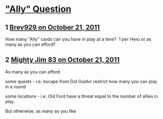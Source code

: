 # [&quot;Ally&quot; Question](https://community.fantasyflightgames.com/topic/55107-ally-question/)

## 1 [Brev929 on October 21, 2011](https://community.fantasyflightgames.com/topic/55107-ally-question/?do=findComment&comment=545338)

How many "Ally" cards can you have in play at a time?  1 per Hero or as many as you can afford?

## 2 [Mighty Jim 83 on October 21, 2011](https://community.fantasyflightgames.com/topic/55107-ally-question/?do=findComment&comment=545361)

As many as you can afford

some quests - i.e. escape from Dol Guldur restrict how many you can play in a round

some locations - i.e. Old Ford have a threat equal to the number of allies in play.

But otherwise, as many as you like

